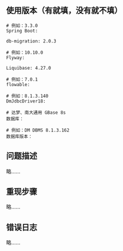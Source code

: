 ## 使用版本（有就填，没有就不填）

```shell
# 例如：3.3.0
Spring Boot: 

db-migration: 2.0.3

# 例如：10.10.0
Flyway: 

Liquibase: 4.27.0

# 例如：7.0.1
flowable: 

# 例如：8.1.3.140
DmJdbcDriver18: 

# 达梦、南大通用 GBase 8s
数据库：

# 例如：DM DBMS 8.1.3.162
数据库版本：
```

## 问题描述

略......

## 重现步骤

略......

## 错误日志

略......
